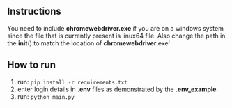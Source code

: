 ## Instructions

You need to include **chromewebdriver.exe** if you are on a windows system
since the file that is currently present is linux64 file.
Also change the path in the **init**() to match the location of **chromewebdriver**.exe'

## How to run

1. run: `pip install -r requirements.txt`
2. enter login details in **.env** files as demonstrated by the **.env_example**.
3. run: `python main.py`
